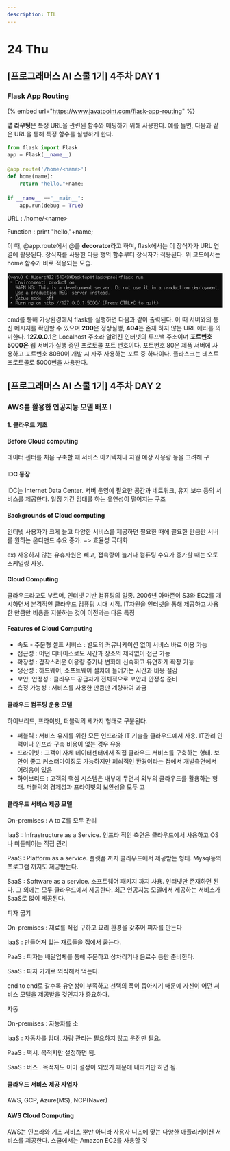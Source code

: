 ```yaml
---
description: TIL
---
```


# 24 Thu

##  \[프로그래머스 AI 스쿨 1기\] 4주차 DAY 1

### Flask App Routing

{% embed url="https://www.javatpoint.com/flask-app-routing" %}

 **앱 라우팅**은 특정 URL을 관련된 함수와 매핑하기 위해 사용한다. 예를 들면,  다음과 같은 URL을 통해 특정 함수를 실행하게 한다.

```python
from flask import Flask  
app = Flask(__name__)  
 
@app.route('/home/<name>')  
def home(name):  
    return "hello,"+name;  
  
if __name__ =="__main__":  
    app.run(debug = True)  
```

URL : /home/&lt;name&gt;

Function : print "hello,"+name;

 이 때, @app.route에서 @를 **decorator**라고 하며, flask에서는 이 장식자가 URL 연결에 활용된다. 장식자를 사용한 다음 행의 함수부터 장식자가 적용된다. 위 코드에서는 home 함수가 바로 적용되는 모습.

![](../../.gitbook/assets/image%20%2875%29.png)

 cmd를 통해 가상환경에서 flask를 실행하면 다음과 같이 출력된다. 이 때 서버와의 통신 메시지를 확인할 수 있으며 **200**은 정상실행, **404**는 존재 하지 않는 URL 에러를 의미한다. **127.0.0.1**은 Localhost 주소라 알려진 인터넷의 루프백 주소이며 **포트번호 5000은** 웹 서버가 실행 중인 프로토콜 포트 번호이다. 포트번호 80은 제품 서버에 사용하고 포트번호 8080이 개발 시 자주 사용하는 포트 중 하나이다. 플라스크는 테스트 프로토콜로 5000번을 사용한다.

##  \[프로그래머스 AI 스쿨 1기\] 4주차 DAY 2

###  AWS를 활용한 인공지능 모델 배포 I

####  1. 클라우드 기초

####  Before Cloud computing

 데이터 센터를 처음 구축할 때 서비스 아키텍처나 자원 예상 사용량 등을 고려해 구

####  IDC 등장

 IDC는 Internet Data Center. 서버 운영에 필요한 공간과 네트워크, 유지 보수 등의 서비스를 제공한다. 일정 기간 임대를 하는 유연성이 떨어지는 구조

####  Backgrounds of Cloud computing

 인터넷 사용자가 크게 늘고 다양한 서비스를 제공하면 필요한 때에 필요한 만큼만 서버를 원하는 온디맨드 수요 증가. =&gt; 효율성 극대화

 ex\) 사용하지 않는 유휴자원은 빼고, 접속량이 늘거나 컴퓨팅 수요가 증가할 때는 오토 스케일링 사용.

####  Cloud Computing

 클라우드라고도 부르며, 인터넷 기반 컴퓨팅의 일종. 2006년 아마존이 S3와 EC2를 개시하면서 본격적인 클라우드 컴퓨팅 시대 시작. IT자원을 인터넷을 통해 제공하고 사용한 만큼만 비용을 지불하는 것이 이전과는 다른 특징

####  Features of Cloud Computing

*  속도 - 주문형 셀프 서비스 : 별도의 커뮤니케이션 없이 서비스 바로 이용 가능
*  접근성 : 어떤 디바이스로도 시간과 장소의 제약없이 접근 가능
*  확장성 : 갑작스러운 이용량 증가나 변화에 신속하고 유연하게 확장 가능
*  생산성 : 하드웨어, 소프트웨어 설치에 들어가는 시간과 비용 절감
*  보안, 안정성 : 클라우드 공급자가 전체적으로 보안과 안정성 준비
*  측정 가능성 : 서비스를 사용한 만큼만 계량하여 과금

####  클라우드 컴퓨팅 운용 모델

 하이브리드, 프라이빗, 퍼블릭의 세가지 형태로 구분된다.

*  퍼블릭 : 서비스 유지를 위한 모든 인프라와 IT 기술을 클라우드에서 사용. IT관리 인력이나 인프라 구축 비용이 없는 경우 유용
*  프라이빗 : 고객이 자체 데이터센터에서 직접 클라우드 서비스를 구축하는 형태. 보안이 좋고 커스터마이징도 가능하지만 폐쇠적인 환경이라는 점에서 개발측면에서 어려움이 있음
*  하이브리드 : 고객의 핵심 시스템은 내부에 두면서 외부의 클라우드를 활용하는 형태. 퍼블릭의 경제성과 프라이빗의 보안성을 모두 고

####  클라우드 서비스 제공 모델

 On-premises : A to Z를 모두 관리 

 IaaS : Infrastructure as a Service. 인프라 적인 측면은 클라우드에서 사용하고 OS나 미들웨어는 직접 관리

 PaaS : Platform as a service. 플랫폼 까지 클라우드에서 제공받는 형태. Mysql등의 프로그램 까지도 제공받는다. 

 SaaS : Software as a service. 소프트웨어 패키지 까지 사용. 인터넷만 존재하면 된다. 그 외에는 모두 클라우드에서 제공한다. 최근 인공지능 모델에서 제공하는 서비스가 SaaS로 많이 제공된다.

 피자 굽기

 On-premises : 재료를 직접 구하고 요리 환경을 갖추어 피자를 만든다

 IaaS : 만들어져 있는 재료들을 집에서 굽는다.

 PaaS : 피자는 배달업체를 통해 주문하고 상차리기나 음료수 등만 준비한다.

 SaaS : 피자 가게로 외식해서 먹는다.

 end to end로 갈수록 유연성이 부족하고 선택의 폭이 좁아지기 때문에 자신이 어떤 서비스 모델을 제공받을 것인지가 중요하다.

 자동

  On-premises : 자동차를 소

 IaaS : 자동차를 임대. 차량 관리는 필요하지 않고 운전만 필요.

 PaaS : 택시.  목적지만 설정하면 됨.

 SaaS : 버스 . 목적지도 이미 설정이 되있기 때문에 내리기만 하면 됨.

####  클라우드 서비스 제공 사업자

 AWS, GCP, Azure\(MS\), NCP\(Naver\)

####  AWS Cloud Computing

 AWS는 인프라와 기초 서비스 뿐만 아니라 사용자 니즈에 맞는 다양한 애플리케이션 서비스를 제공한다. 스쿨에서는 Amazon EC2를 사용할 것

### 









